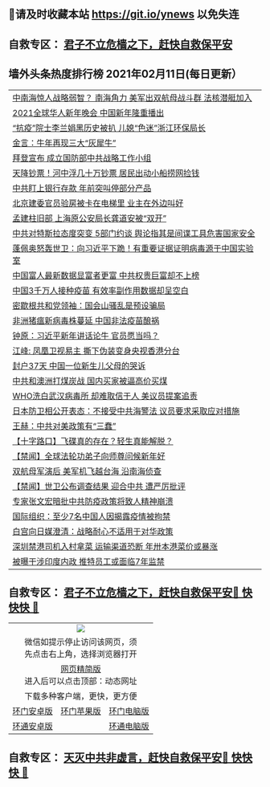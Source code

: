 ## 📩请及时收藏本站 https://git.io/ynews 以免失连</a>
## 自救专区： [君子不立危樯之下，赶快自救保平安 ](https://github.com/pwgy/td/blob/master/README.md)

## 墙外头条热度排行榜 2021年02月11日(每日更新）

 <table>
<tr><td colspan="2" align="left"><a href="https://xpzkndbkq.azureedge.net/?name=c1305294&key=qfahckuvbefdvfja&from=gy2">中南海惊人战略弱智？ 南海角力 美军出双航母战斗群 法核潜艇加入</a></td></tr>
<tr><td colspan="2" align="left"><a href="https://xpzkndbkq.azureedge.net/?name=c1305277&key=qfahckuvbefdvfja&from=gy2">2021全球华人新年晚会 中国新年隆重播出</a></td></tr>
<tr><td colspan="2" align="left"><a href="https://xpzkndbkq.azureedge.net/?name=c1305293&key=qfahckuvbefdvfja&from=gy2">“抗疫”院士李兰娟黑历史被扒  儿媳“色迷”浙江环保局长</a></td></tr>
<tr><td colspan="2" align="left"><a href="https://xpzkndbkq.azureedge.net/?name=c1305199&key=qfahckuvbefdvfja&from=gy2">金言：牛年再现三大“灰犀牛”</a></td></tr>
<tr><td colspan="2" align="left"><a href="https://xpzkndbkq.azureedge.net/?name=c1305292&key=qfahckuvbefdvfja&from=gy2">拜登宣布 成立国防部中共战略工作小组</a></td></tr>
<tr><td colspan="2" align="left"><a href="https://xpzkndbkq.azureedge.net/?name=c1305234&key=qfahckuvbefdvfja&from=gy2">天降钞票！河中浮几十万钞票 居民出动小船捞网捡钱</a></td></tr>
<tr><td colspan="2" align="left"><a href="https://xpzkndbkq.azureedge.net/?name=c1305265&key=qfahckuvbefdvfja&from=gy2">中共盯上银行存款 年前突叫停部分产品</a></td></tr>
<tr><td colspan="2" align="left"><a href="https://xpzkndbkq.azureedge.net/?name=c1305247&key=qfahckuvbefdvfja&from=gy2">北京建委官员验房被卡在电梯里 业主在外边叫好</a></td></tr>
<tr><td colspan="2" align="left"><a href="https://xpzkndbkq.azureedge.net/?name=c1305246&key=qfahckuvbefdvfja&from=gy2">孟建柱旧部 上海原公安局长龚道安被“双开”</a></td></tr>
<tr><td colspan="2" align="left"><a href="https://xpzkndbkq.azureedge.net/?name=c1305210&key=qfahckuvbefdvfja&from=gy2">中共对特斯拉态度突变 5部门约谈 舆论指其是间谍工具危害国家安全</a></td></tr>
<tr><td colspan="2" align="left"><a href="https://xpzkndbkq.azureedge.net/?name=c1305216&key=qfahckuvbefdvfja&from=gy2">蓬佩奥怒轰世卫：向习近平下跪！有重要证据证明病毒源于中国实验室</a></td></tr>
<tr><td colspan="2" align="left"><a href="https://xpzkndbkq.azureedge.net/?name=c1305248&key=qfahckuvbefdvfja&from=gy2">中国富人最新数据显富者更富 中共权贵巨富却不上榜</a></td></tr>
<tr><td colspan="2" align="left"><a href="https://xpzkndbkq.azureedge.net/?name=c1305280&key=qfahckuvbefdvfja&from=gy2">中国3千万人接种疫苗 有效率副作用数据却呈空白</a></td></tr>
<tr><td colspan="2" align="left"><a href="https://xpzkndbkq.azureedge.net/?name=c1305270&key=qfahckuvbefdvfja&from=gy2">密歇根共和党领袖：国会山骚乱是预设骗局</a></td></tr>
<tr><td colspan="2" align="left"><a href="https://xpzkndbkq.azureedge.net/?name=c1305235&key=qfahckuvbefdvfja&from=gy2">非洲猪瘟新病毒株蔓延 中国非法疫苗酿祸</a></td></tr>
<tr><td colspan="2" align="left"><a href="https://xpzkndbkq.azureedge.net/?name=c1305227&key=qfahckuvbefdvfja&from=gy2">钟原：习近平新年讲话论牛 官员愿当吗？</a></td></tr>
<tr><td colspan="2" align="left"><a href="https://xpzkndbkq.azureedge.net/?name=c1305222&key=qfahckuvbefdvfja&from=gy2">江峰: 凤凰卫视易主 撕下伪装变身央视香港分台</a></td></tr>
<tr><td colspan="2" align="left"><a href="https://xpzkndbkq.azureedge.net/?name=c1305291&key=qfahckuvbefdvfja&from=gy2">封户37天 中国一位新生儿父母的哭诉</a></td></tr>
<tr><td colspan="2" align="left"><a href="https://xpzkndbkq.azureedge.net/?name=c1305214&key=qfahckuvbefdvfja&from=gy2">中共和澳洲打煤炭战 国内买家被逼高价买煤</a></td></tr>
<tr><td colspan="2" align="left"><a href="https://xpzkndbkq.azureedge.net/?name=c1305192&key=qfahckuvbefdvfja&from=gy2">WHO洗白武汉病毒所 却难取信于人 美议员提案追责</a></td></tr>
<tr><td colspan="2" align="left"><a href="https://xpzkndbkq.azureedge.net/?name=c1305218&key=qfahckuvbefdvfja&from=gy2">日本防卫相公开表态：不接受中共海警法 议员要求采取应对措施</a></td></tr>
<tr><td colspan="2" align="left"><a href="https://xpzkndbkq.azureedge.net/?name=c1305239&key=qfahckuvbefdvfja&from=gy2">王赫：中共对美政策有“三蠢”</a></td></tr>
<tr><td colspan="2" align="left"><a href="https://xpzkndbkq.azureedge.net/?name=c1305207&key=qfahckuvbefdvfja&from=gy2">【十字路口】飞碟真的存在？轻生真能解脱？</a></td></tr>
<tr><td colspan="2" align="left"><a href="https://xpzkndbkq.azureedge.net/?name=c1305193&key=qfahckuvbefdvfja&from=gy2">【禁闻】全球法轮功弟子向师尊问候新年好</a></td></tr>
<tr><td colspan="2" align="left"><a href="https://xpzkndbkq.azureedge.net/?name=c1305197&key=qfahckuvbefdvfja&from=gy2">双航母军演后 美军机飞越台海 沿南海侦查</a></td></tr>
<tr><td colspan="2" align="left"><a href="https://xpzkndbkq.azureedge.net/?name=c1305194&key=qfahckuvbefdvfja&from=gy2">【禁闻】世卫公布调查结果 迎合中共 遭严厉批评</a></td></tr>
<tr><td colspan="2" align="left"><a href="https://xpzkndbkq.azureedge.net/?name=c1305237&key=qfahckuvbefdvfja&from=gy2">专家张文宏暗批中共防疫政策将致人精神崩溃</a></td></tr>
<tr><td colspan="2" align="left"><a href="https://xpzkndbkq.azureedge.net/?name=c1305288&key=qfahckuvbefdvfja&from=gy2">国际组织：至少7名中国人因揭露疫情被拘禁</a></td></tr>
<tr><td colspan="2" align="left"><a href="https://xpzkndbkq.azureedge.net/?name=c1305220&key=qfahckuvbefdvfja&from=gy2">白宫向日媒澄清：战略耐心不适用于对华政策</a></td></tr>
<tr><td colspan="2" align="left"><a href="https://xpzkndbkq.azureedge.net/?name=c1305276&key=qfahckuvbefdvfja&from=gy2">深圳禁港司机入村拿菜 运输渠道恐断 年卅本港菜价或暴涨</a></td></tr>
<tr><td colspan="2" align="left"><a href="https://xpzkndbkq.azureedge.net/?name=c1305249&key=qfahckuvbefdvfja&from=gy2">被曝干涉印度内政 推特员工或面临7年监禁</a></td></tr>

</table>


 ## 自救专区： [君子不立危樯之下，赶快自救保平安🍎 快快快 📩](https://github.com/pwgy/td/blob/master/README.md)
 
<table>
  <tr>
    <td colspan="3" align="center"><img src="https://cdn.jsdelivr.net/gh/opipe/up/oGate65.jpg"/></td>
  </tr>
  <tr>
    <td colspan="3" align="center">微信如提示停止访问该网页，须<br/>先点击右上角，选择浏览器打开</td>
  <tr>
  <tr>
    <td colspan="3" align="center"><a href="https://gitcdn.xyz/cdn/otiny/up/master/show005.htm">网页精简版</a><br/>进入后可以点击顶部：动态网址</td>
  </tr>
  <tr>
    <td colspan="3" align="center">下载多种客户端，更快，更方便</td>
  <tr>
  <tr>
    <td align="center"><a href="https://cdn.jsdelivr.net/gh/opipe/up/oGatea.apk">环门安卓版</a></td>
    <td align="center"><a href="https://x.co/odisk">环门苹果版</a></td>
    <td align="center"><a href="https://cdn.jsdelivr.net/gh/opipe/up/oGate.zip">环门电脑版</a></td>
  </tr>
  <tr>
    <td align="center"><a href="https://cdn.jsdelivr.net/gh/opipe/up/oPipe.apk">环通安卓版</a></td>
    <td align="center"></td>
    <td align="center"><a href="https://raw.githubusercontent.com/opipe/up/master/oPipe.zip">环通电脑版</a></td>
  </tr>
  
</table>


 ## 自救专区： [天灭中共非虚言，赶快自救保平安🍎 快快快 📩](https://github.com/pwgy/td/blob/master/README.md)
